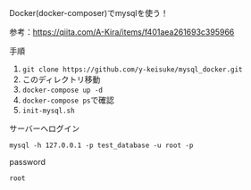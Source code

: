 Docker(docker-composer)でmysqlを使う！

参考：https://qiita.com/A-Kira/items/f401aea261693c395966

手順
1. `git clone https://github.com/y-keisuke/mysql_docker.git`
2. このディレクトリ移動
3. `docker-compose up -d`
4. `docker-compose ps`で確認
5. `init-mysql.sh`  

サーバーへログイン
```
mysql -h 127.0.0.1 -p test_database -u root -p
```
password
```
root
```